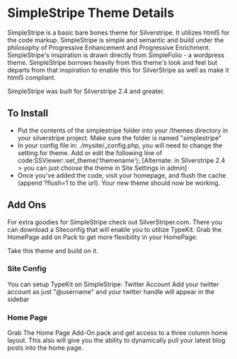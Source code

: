 # SimpleStripe Theme Details
SimpleStripe is a basic bare bones theme for Silverstripe. It utilizes html5 for the code markup.  SimpleStripe is simple and semantic and build under the philosophy of Progressive Enhancement and Progressive Enrichment. SimpleStripe's inspiration is drawn directly from SimpleFolio - a wordpress theme. SimpleStripe borrows heavily from this theme's look and feel but departs from that inspiration to enable this for SilverStripe as well as make it html5 compliant.

SimpleStripe was built for Silverstripe 2.4 and greater.

## To Install
* Put the contents of the simplestripe folder into your /themes directory in your silverstripe project. Make sure the folder is named "simplestripe"
* In your config file in: ./mysite/_config.php, you will need to change the setting for theme. Add or edit the following line of code:SSViewer::set_theme('themename'); 
[Alternate: in Silverstripe 2.4 > you can just choose the theme in Site Settings in admin]
* Once you've added the code, visit your homepage, and flush the cache (append ?flush=1 to the url). Your new theme should now be working.


## Add Ons
For extra goodies for SimpleStripe check out SilverStriper.com. There you can download a Siteconfig that will enable you to utilize TypeKit. Grab the HomePage add on Pack to get more flexibility in your HomePage.

Take this theme and build on it. 

### Site Config
You can setup TypeKit on SimpleStripe:
Twitter Account
Add your twitter account as just "@username" and your twitter handle will appear in the sidebar

### Home Page
Grab The Home Page Add-On pack and get access to a three column home layout. This also will give you the ability to dynamically pull your latest blog posts into the home page.